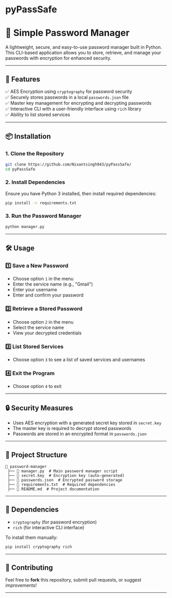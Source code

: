 # pyPassSafe

# **🔐 Simple Password Manager**  

A lightweight, secure, and easy-to-use password manager built in Python. This CLI-based application allows you to store, retrieve, and manage your passwords with encryption for enhanced security.  

---

## **🚀 Features**  
✅ AES Encryption using `cryptography` for password security  
✅ Securely stores passwords in a local `passwords.json` file  
✅ Master key management for encrypting and decrypting passwords  
✅ Interactive CLI with a user-friendly interface using `rich` library  
✅ Ability to list stored services  

---

## **📦 Installation**  

### **1. Clone the Repository**  
```bash
git clone https://github.com/Nixantsingh943/pyPassSafe/
cd pyPassSafe
```

### **2. Install Dependencies**  
Ensure you have Python 3 installed, then install required dependencies:  
```bash
pip install -r requirements.txt
```

### **3. Run the Password Manager**  
```bash
python manager.py
```

---

## **🛠 Usage**  

### **1️⃣ Save a New Password**  
- Choose option `1` in the menu  
- Enter the service name (e.g., "Gmail")  
- Enter your username  
- Enter and confirm your password  

### **2️⃣ Retrieve a Stored Password**  
- Choose option `2` in the menu  
- Select the service name  
- View your decrypted credentials  

### **3️⃣ List Stored Services**  
- Choose option `3` to see a list of saved services and usernames  

### **4️⃣ Exit the Program**  
- Choose option `4` to exit  

---

## **🔒 Security Measures**  
- Uses AES encryption with a generated secret key stored in `secret.key`  
- The master key is required to decrypt stored passwords  
- Passwords are stored in an encrypted format in `passwords.json`  

---

## **📂 Project Structure**  
```
📁 password-manager  
 ├── 📄 manager.py  # Main password manager script  
 ├── 📄 secret.key  # Encryption key (auto-generated)  
 ├── 📄 passwords.json  # Encrypted password storage  
 ├── 📄 requirements.txt  # Required dependencies  
 ├── 📄 README.md  # Project documentation  
```

---

## **📜 Dependencies**  
- `cryptography` (for password encryption)  
- `rich` (for interactive CLI interface)  

To install them manually:  
```bash
pip install cryptography rich
```

---

## **🤝 Contributing**  
Feel free to **fork** this repository, submit pull requests, or suggest improvements!  

---
